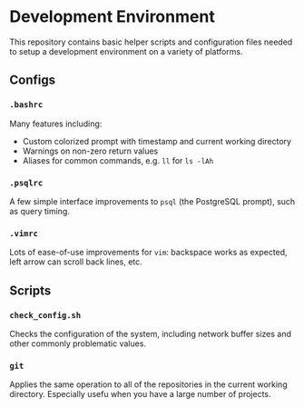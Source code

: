 
# Development Environment

This repository contains basic helper scripts and configuration files needed to
setup a development environment on a variety of platforms.

## Configs

### `.bashrc`
Many features including:
* Custom colorized prompt with timestamp and current working directory
* Warnings on non-zero return values
* Aliases for common commands, e.g. `ll` for `ls -lAh`

### `.psqlrc`
A few simple interface improvements to `psql` (the PostgreSQL prompt), such as query timing.

### `.vimrc`
Lots of ease-of-use improvements for `vim`: backspace works as expected, left arrow can scroll back lines, etc.

## Scripts

### `check_config.sh`

Checks the configuration of the system, including network buffer sizes and other commonly problematic values.

### `git`

Applies the same operation to all of the repositories in the current working directory. Especially usefu when you have a large number of projects.
